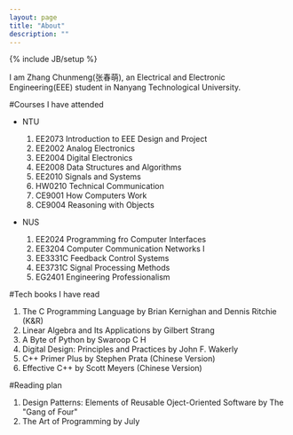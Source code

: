 ```yaml
---
layout: page
title: "About"
description: ""
---
```

{% include JB/setup %}

I am Zhang Chunmeng(张春萌), an Electrical and Electronic Engineering(EEE) student in Nanyang Technological University.

#Courses I have attended

- NTU
    1. EE2073 Introduction to EEE Design and Project
    2. EE2002 Analog Electronics
    3. EE2004 Digital Electronics
    4. EE2008 Data Structures and Algorithms
    5. EE2010 Signals and Systems
    6. HW0210 Technical Communication
    7. CE9001 How Computers Work
    8. CE9004 Reasoning with Objects

- NUS
    1. EE2024 Programming fro Computer Interfaces
    2. EE3204 Computer Communication Networks I
    3. EE3331C Feedback Control Systems
    4. EE3731C Signal Processing Methods
    5. EG2401 Engineering Professionalism

#Tech books I have read

1. The C Programming Language by Brian Kernighan and Dennis Ritchie (K&R)
2. Linear Algebra and Its Applications by Gilbert Strang
3. A Byte of Python by Swaroop C H
4. Digital Design: Principles and Practices by John F. Wakerly
5. C++ Primer Plus by Stephen Prata (Chinese Version)
6. Effective C++ by Scott Meyers (Chinese Version)

#Reading plan

1. Design Patterns: Elements of Reusable Oject-Oriented Software by The "Gang of Four"
2. The Art of Programming by July
